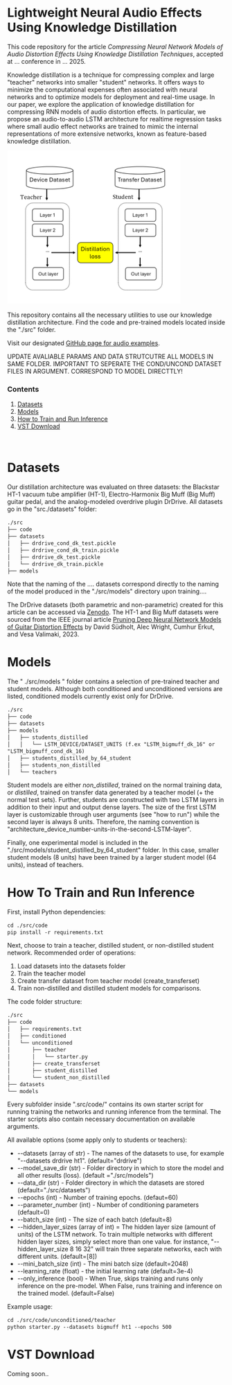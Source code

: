 # Lightweight Neural Audio Effects Using Knowledge Distillation

This code repository for the article _Compressing Neural Network Models of Audio Distortion Effects Using Knowledge Distillation Techniques_, accepted at ... conference in ... 2025.

Knowledge distillation is a technique for compressing complex and large "teacher" networks into smaller "student" networks. It offers ways to minimize the computational expenses often associated with neural networks and to optimize models for deployment and real-time usage. In our paper, we explore the application of knowledge distillation for compressing RNN models of audio distortion effects. In particular, we propose an audio-to-audio LSTM architecture for realtime regression tasks where small audio effect networks are trained to mimic the internal representations of more extensive networks, known as feature-based knowledge distillation.

<div align="left">
 <img src="./fig/dk2.png" width="400">
</div>

This repository contains all the necessary utilities to use our knowledge distillation architecture. Find the code and pre-trained models located inside the "./src" folder.

Visit our designated [GitHub page for audio examples]().


UPDATE AVALIABLE PARAMS AND DATA STRUTCUTRE
ALL MODELS IN SAME FOLDER.
IMPORTANT TO SEPERATE THE COND/UNCOND DATASET FILES IN ARGUMENT. CORRESPOND TO MODEL DIRECTTLY!

<!-- Our distillation architecture was evaluated on three datasets, the Blackstar HT-1 vacuum tube amplifier (HT-1), Electro-Harmonix Big Muff (Big Muff) guitar pedal, and the analog-modeled overdrive plugin DrDrive.

Below are just a few non-parametric examples comparing our distilled student models against regular students networks (non-distilled).

**64 unit networks**
DrDrive - Target - Distilled - NonDistilled
HT-1 - Target - Distilled - NonDistilled

**8 unit networks**
Big Muff - Target - Distilled - NonDistilled -->

### Contents

1. [Datasets](#datasets)
2. [Models](#models)
3. [How to Train and Run Inference](#how-to-train-and-run-inference)
4. [VST Download](#vst-download)

<br/>

# Datasets

Our distillation architecture was evaluated on three datasets: the Blackstar HT-1 vacuum tube amplifier (HT-1), Electro-Harmonix Big Muff (Big Muff) guitar pedal, and the analog-modeled overdrive plugin DrDrive. All datasets go in the "src./datasets" folder:
```
./src
├── code
├── datasets
│   ├── drdrive_cond_dk_test.pickle
│   ├── drdrive_cond_dk_train.pickle
│   ├── drdrive_dk_test.pickle
│   └── drdrive_dk_train.pickle
├── models
```
Note that the naming of the .... datasets correspond directly to the naming of the model produced in the "./src/models" directory upon training....

The DrDrive datasets (both parametric and non-parametric) created for this article can be accessed via [Zenodo](https://doi.org/10.5281/zenodo.15222630). The HT-1 and Big Muff datasets were sourced from the IEEE journal article [Pruning Deep Neural Network Models of Guitar Distortion Effects](https://ieeexplore.ieee.org/abstract/document/9954902/) by David Südholt, Alec Wright, Cumhur Erkut, and Vesa Valimaki, 2023.

# Models

The " ./src/models " folder contains a selection of pre-trained teacher and student models. Although both conditioned and unconditioned versions are listed, conditioned models currently exist only for DrDrive.
```
./src
├── code
├── datasets
├── models
│   ├── students_distilled
│   │   └── LSTM_DEVICE/DATASET_UNITS (f.ex "LSTM_bigmuff_dk_16" or "LSTM_bigmuff_cond_dk_16)
│   ├── students_distilled_by_64_student
│   ├── students_non_distilled
│   └── teachers 
```
Student models are either *non_distilled*, trained on the normal training data, or *distilled*, trained on transfer data generated by a teacher model (+ the normal test sets). Further, students are constructed with two LSTM layers in addition to their input and output dense layers. The size of the first LSTM layer is customizable through user arguments (see "how to run") while the second layer is always 8 units. Therefore, the naming convention is "architecture_device_number-units-in-the-second-LSTM-layer".

Finally, one experimental model is included in the "./src/models/student_distilled_by_64_student" folder. In this case, smaller student models (8 units) have been trained by a larger student model (64 units), instead of teachers.

# How To Train and Run Inference 

First, install Python dependencies:
```
cd ./src/code
pip install -r requirements.txt
```
Next, choose to train a teacher, distilled student, or non-distilled student network. Recommended order of operations:
1. Load datasets into the datasets folder
2. Train the teacher model
3. Create transfer dataset from teacher model (create_transferset)
4. Train non-distilled and distilled student models for comparisons.

The code folder structure:
```
./src
├── code    
│   ├── requirements.txt
│   ├── conditioned
│   └── unconditioned  
│       ├── teacher
│       │   └── starter.py
│       ├── create_transferset 
│       ├── student_distilled 
│       └── student_non_distilled
├── datasets
└── models
``` 
Every subfolder inside ".src/code/" contains its own starter script for running training the networks and running inference from the terminal. The starter scripts also contain necessary documentation on available arguments.

All available options (some apply only to students or teachers): 
* --datasets (array of str) - The names of the datasets to use, for example "--datasets drdrive ht1". (default="drdrive") 
* --model_save_dir (str) - Folder directory in which to store the model and all other results (loss). (default ="./src/models")
* --data_dir (str) - Folder directory in which the datasets are stored (default="./src/datasets")
* --epochs (int) - Number of training epochs. (defaut=60)
* --parameter_number (int) - Number of conditioning parameters (default=0)
* --batch_size (int) - The size of each batch (default=8) 
* --hidden_layer_sizes (array of int) = The hidden layer size (amount of units) of the LSTM network. To train multiple networks with different hidden layer sizes, simply select more than one value. for instance, "--hidden_layer_size 8 16 32" will train three separate networks, each with different units. (default=[8])
* --mini_batch_size (int) - The mini batch size (default=2048) 
* --learning_rate (float) - the initial learning rate (default=3e-4)
* --only_inference (bool) - When True, skips training and runs only inference on the pre-model. When False, runs training and inference on the trained model. (default=False)

Example usage: 
```
cd ./src/code/unconditioned/teacher
python starter.py --datasets bigmuff ht1 --epochs 500
``` 

# VST Download

Coming soon..

<!-- aleks try with neutone
ricc with other. -->
